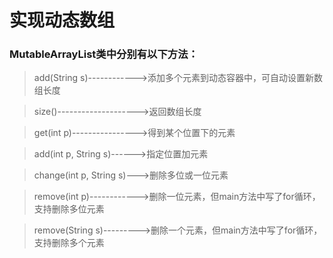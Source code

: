 实现动态数组
=============
### MutableArrayList类中分别有以下方法：
> add(String s)------------>添加多个元素到动态容器中，可自动设置新数组长度

> size()-------------------->返回数组长度

> get(int p)---------------->得到某个位置下的元素

> add(int p, String s)------>指定位置加元素

> change(int p, String s)--->删除多位或一位元素

> remove(int p)------------>删除一位元素，但main方法中写了for循环，支持删除多位元素

> remove(String s)--------->删除一个元素，但main方法中写了for循环，支持删除多个元素
